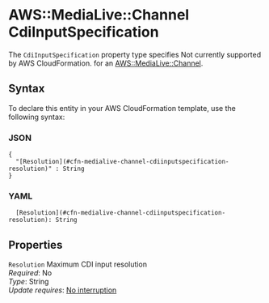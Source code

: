 # AWS::MediaLive::Channel CdiInputSpecification<a name="aws-properties-medialive-channel-cdiinputspecification"></a>

<a name="aws-properties-medialive-channel-cdiinputspecification-description"></a>The `CdiInputSpecification` property type specifies Not currently supported by AWS CloudFormation\. for an [AWS::MediaLive::Channel](aws-resource-medialive-channel.md)\.

## Syntax<a name="aws-properties-medialive-channel-cdiinputspecification-syntax"></a>

To declare this entity in your AWS CloudFormation template, use the following syntax:

### JSON<a name="aws-properties-medialive-channel-cdiinputspecification-syntax.json"></a>

```
{
  "[Resolution](#cfn-medialive-channel-cdiinputspecification-resolution)" : String
}
```

### YAML<a name="aws-properties-medialive-channel-cdiinputspecification-syntax.yaml"></a>

```
  [Resolution](#cfn-medialive-channel-cdiinputspecification-resolution): String
```

## Properties<a name="aws-properties-medialive-channel-cdiinputspecification-properties"></a>

`Resolution`  <a name="cfn-medialive-channel-cdiinputspecification-resolution"></a>
Maximum CDI input resolution  
*Required*: No  
*Type*: String  
*Update requires*: [No interruption](https://docs.aws.amazon.com/AWSCloudFormation/latest/UserGuide/using-cfn-updating-stacks-update-behaviors.html#update-no-interrupt)